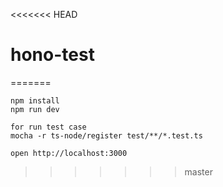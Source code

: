 <<<<<<< HEAD
# hono-test
=======
```
npm install
npm run dev

for run test case
mocha -r ts-node/register test/**/*.test.ts
```

```
open http://localhost:3000
```
>>>>>>> master
